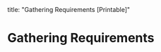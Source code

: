 <frontmatter>
title: "Gathering Requirements [Printable]"
</frontmatter>

<link rel="stylesheet" href="{{baseUrl}}/css/textbook.css">

<div class="website-content">

<div id="main">

# Gathering Requirements

<include src="brainstorming/unit-inParent-asPanel-print.md" boilerplate />
<include src="userSurveys/unit-inParent-asPanel-print.md" boilerplate />
<include src="observation/unit-inParent-asPanel-print.md" boilerplate />
<include src="interviews/unit-inParent-asPanel-print.md" boilerplate />
<include src="focusGroups/unit-inParent-asPanel-print.md" boilerplate />
<include src="prototyping/unit-inParent-asPanel-print.md" boilerplate />
<include src="productSurveys/unit-inParent-asPanel-print.md" boilerplate />

</div>

</div>
